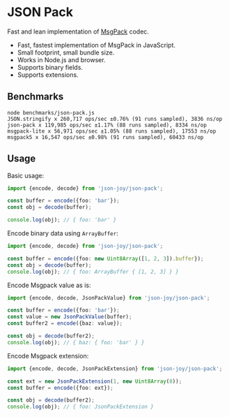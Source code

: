 # JSON Pack

Fast and lean implementation of [MsgPack](https://github.com/msgpack/msgpack/blob/master/spec.md) codec.

- Fast, fastest implementation of MsgPack in JavaScript.
- Small footprint, small bundle size.
- Works in Node.js and browser.
- Supports binary fields.
- Supports extensions.


## Benchmarks

```
node benchmarks/json-pack.js 
JSON.stringify x 260,717 ops/sec ±0.76% (91 runs sampled), 3836 ns/op
json-pack x 119,985 ops/sec ±1.17% (88 runs sampled), 8334 ns/op
msgpack-lite x 56,971 ops/sec ±1.05% (88 runs sampled), 17553 ns/op
msgpack5 x 16,547 ops/sec ±0.98% (91 runs sampled), 60433 ns/op
```


## Usage

Basic usage:

```ts
import {encode, decode} from 'json-joy/json-pack';

const buffer = encode({foo: 'bar'});
const obj = decode(buffer);

console.log(obj); // { foo: 'bar' }
```

Encode binary data using `ArrayBuffer`:

```ts
import {encode, decode} from 'json-joy/json-pack';

const buffer = encode({foo: new Uint8Array([1, 2, 3]).buffer});
const obj = decode(buffer);
console.log(obj); // { foo: ArrayBuffer { [1, 2, 3] } }
```

Encode Msgpack value as is:

```ts
import {encode, decode, JsonPackValue} from 'json-joy/json-pack';

const buffer = encode({foo: 'bar'});
const value = new JsonPackValue(buffer);
const buffer2 = encode({baz: value});

const obj = decode(buffer2);
console.log(obj); // { baz: { foo: 'bar' } }
```

Encode Msgpack extension:

```ts
import {encode, decode, JsonPackExtension} from 'json-joy/json-pack';

const ext = new JsonPackExtension(1, new Uint8Array(8));
const buffer = encode({foo: ext});

const obj = decode(buffer2);
console.log(obj); // { foo: JsonPackExtension } 
```
